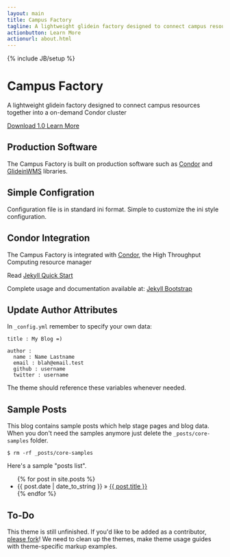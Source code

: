 ```yaml
---
layout: main
title: Campus Factory
tagline: A lightweight glidein factory designed to connect campus resources together into a on-demand Condor cluster
actionbutton: Learn More
actionurl: about.html
---
```

{% include JB/setup %}

<div class="row-fluid">
<div class="hero-unit">
<h1>Campus Factory</h1>
<p>A lightweight glidein factory designed to connect campus resources together into a on-demand Condor cluster</p>
<p>
<a href="https://github.com/djw8605/campus-factory/zipball/v1.0" class="btn btn-primary btn-large">
Download 1.0
</a>
<a class="btn btn-info btn-large" href="about.html">
Learn More
</a>
</p>
</div>
</div>
<div class="row-fluid">
<div class="span4">
<div class="well">
<h2>Production Software</h2>
<p>
The Campus Factory is built on production software such as <a href="http://research.cs.wisc.edu/condor/">Condor</a> and <a href="http://www.uscms.org/SoftwareComputing/Grid/WMS/glideinWMS/">GlideinWMS</a> libraries.
</p>
</div>
</div> <!-- END SPAN -->
<div class="span4">
<div class="well">
<h2>Simple Configration</h2>
<p>
Configuration file is in standard ini format.  Simple to customize the ini style configuration.
</p>
</div>
</div> <!-- END SPAN -->
<div class="span4">
<div class="well">
<h2>Condor Integration</h2>
<p>
The Campus Factory is integrated with <a href="http://research.cs.wisc.edu/condor/">Condor</a>, the High Throughput Computing resource manager
</p>
</div>
</div> <!-- END SPAN -->
</div> <!-- END ROW -->

Read [Jekyll Quick Start](http://jekyllbootstrap.com/usage/jekyll-quick-start.html)

Complete usage and documentation available at: [Jekyll Bootstrap](http://jekyllbootstrap.com)

## Update Author Attributes

In `_config.yml` remember to specify your own data:
    
    title : My Blog =)
    
    author :
      name : Name Lastname
      email : blah@email.test
      github : username
      twitter : username

The theme should reference these variables whenever needed.
    
## Sample Posts

This blog contains sample posts which help stage pages and blog data.
When you don't need the samples anymore just delete the `_posts/core-samples` folder.

    $ rm -rf _posts/core-samples

Here's a sample "posts list".

<ul class="posts">
  {% for post in site.posts %}
    <li><span>{{ post.date | date_to_string }}</span> &raquo; <a href="{{ BASE_PATH }}{{ post.url }}">{{ post.title }}</a></li>
  {% endfor %}
</ul>

## To-Do

This theme is still unfinished. If you'd like to be added as a contributor, [please fork](http://github.com/plusjade/jekyll-bootstrap)!
We need to clean up the themes, make theme usage guides with theme-specific markup examples.


